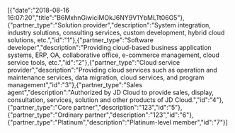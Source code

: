 [{"date":"2018-08-16 16:07:20","title":"B6MxhnGiwiciMOkJ6NY9V1YbMLTt06G5"},{"partner_type":"Solution provider","description":"System integration, industry solutions, consulting services, custom development, hybrid cloud solutions, etc.","id":"1"},{"partner_type":"Software developer","description":"Providing cloud-based business application systems, ERP, OA, collaborative office, e-commerce management, cloud service tools, etc.","id":"2"},{"partner_type":"Cloud service provider","description":"Providing cloud services such as operation and maintenance services, data migration, cloud services, and program management","id":"3"},{"partner_type":"Sales agent","description":"Authorized by JD Cloud to provide sales, display, consultation, services, solution and other products of JD Cloud.","id":"4"},{"partner_type":"Core partner","description":"123","id":"5"},{"partner_type":"Ordinary partner","description":"123","id":"6"},{"partner_type":"Platinum","description":"Platinum-level member","id":"7"}]